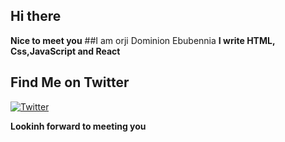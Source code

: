 ## Hi there 
 **Nice to meet you**
  ##I am orji Dominion Ebubennia
   **I write HTML, Css,JavaScript   and React**
     
## Find Me on Twitter
[![Twitter](https://img.shields.io/badge/Twitter-%40your_twitter_handle-blue?logo=twitter)](https://twitter.com/dodos_ebn)

**Lookinh forward to meeting you**





<!---
dodosebn/dodosebn is a ✨ special ✨ repository because its `README.md` (this file) appears on your GitHub profile.
You can click the Preview link to take a look at your changes.
--->
